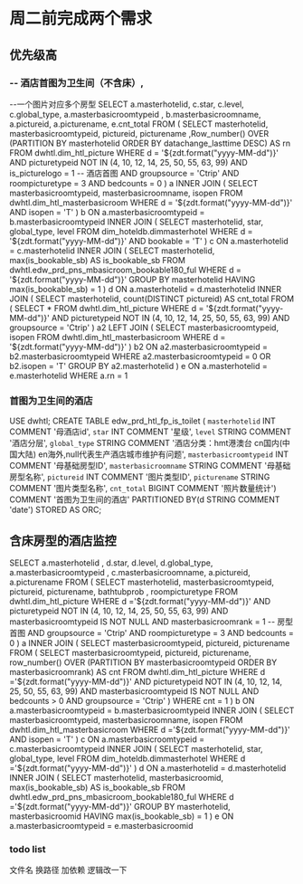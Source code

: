 # 周二前完成两个需求
## 优先级高 
### -- 酒店首图为卫生间（不含床）,
--一个图片对应多个房型
SELECT a.masterhotelid, c.star, c.level, c.global_type, a.masterbasicroomtypeid
    , b.masterbasicroomname, a.pictureid, a.picturename, e.cnt_total
FROM (
    SELECT masterhotelid, masterbasicroomtypeid, pictureid, picturename
        ,Row_number() OVER (PARTITION BY masterhotelid ORDER BY datachange_lasttime DESC) AS rn
    FROM dwhtl.dim_htl_picture
    WHERE d = '${zdt.format("yyyy-MM-dd")}'
    AND picturetypeid NOT IN (4, 10, 12, 14, 25, 50, 55, 63, 99)
    AND is_picturelogo = 1 -- 酒店首图
    AND groupsource = 'Ctrip'
    AND roompicturetype = 3
    AND bedcounts = 0
) a
    INNER JOIN (
        SELECT masterbasicroomtypeid, masterbasicroomname, isopen
        FROM dwhtl.dim_htl_masterbasicroom
        WHERE d = '${zdt.format("yyyy-MM-dd")}'
            AND isopen = 'T'
    ) b
    ON a.masterbasicroomtypeid = b.masterbasicroomtypeid
    INNER JOIN (
        SELECT masterhotelid, star, global_type, level
        FROM dim_hoteldb.dimmasterhotel
        WHERE d = '${zdt.format("yyyy-MM-dd")}'
            AND bookable = 'T'
    ) c
    ON a.masterhotelid = c.masterhotelid
    INNER JOIN (
        SELECT masterhotelid, max(is_bookable_sb) AS is_bookable_sb
        FROM dwhtl.edw_prd_pns_mbasicroom_bookable180_ful
        WHERE d = '${zdt.format("yyyy-MM-dd")}'
        GROUP BY masterhotelid
        HAVING max(is_bookable_sb) = 1
    ) d
    ON a.masterhotelid = d.masterhotelid
    INNER JOIN (
        SELECT masterhotelid, count(DISTINCT pictureid) AS cnt_total
        FROM (
            SELECT *
            FROM dwhtl.dim_htl_picture
            WHERE d = '${zdt.format("yyyy-MM-dd")}'
                AND picturetypeid NOT IN (4, 10, 12, 14, 25, 50, 55, 63, 99)
                AND groupsource = 'Ctrip'
        ) a2
            LEFT JOIN (
                SELECT masterbasicroomtypeid, isopen
                FROM dwhtl.dim_htl_masterbasicroom
                WHERE d = '${zdt.format("yyyy-MM-dd")}'
            ) b2
            ON a2.masterbasicroomtypeid = b2.masterbasicroomtypeid
        WHERE a2.masterbasicroomtypeid = 0
            OR b2.isopen = 'T'
        GROUP BY a2.masterhotelid
    ) e
    ON a.masterhotelid = e.masterhotelid
WHERE a.rn = 1



### 首图为卫生间的酒店
USE dwhtl;
CREATE TABLE edw_prd_htl_fp_is_toilet (
    `masterhotelid` INT COMMENT '母酒店id',
    `star` INT COMMENT '星级',
    `level` STRING COMMENT '酒店分层',
    `global_type` STRING COMMENT '酒店分类：hmt港澳台 cn国内(中国大陆) en海外,null代表生产酒店城市维护有问题',
    `masterbasicroomtypeid` INT COMMENT '母基础房型ID',
    `masterbasicroomname` STRING COMMENT '母基础房型名称',
    `pictureid` INT COMMENT '图片类型ID',
    `picturename` STRING COMMENT '图片类型名称',
    `cnt_total` BIGINT COMMENT '照片数量统计')
COMMENT '首图为卫生间的酒店'
PARTITIONED BY(d STRING COMMENT 'date')
STORED AS ORC;

## 含床房型的酒店监控
SELECT a.masterhotelid
, d.star, d.level, d.global_type, a.masterbasicroomtypeid
    , c.masterbasicroomname, a.pictureid, a.picturename
FROM (
    SELECT masterhotelid, masterbasicroomtypeid, pictureid, picturename, bathtubprob
        , roompicturetype
    FROM dwhtl.dim_htl_picture
    WHERE d ='${zdt.format("yyyy-MM-dd")}'
        AND picturetypeid NOT IN (4, 10, 12, 14, 25, 50, 55, 63, 99)
        AND masterbasicroomtypeid IS NOT NULL
        AND masterbasicroomrank = 1 -- 房型首图
        AND groupsource = 'Ctrip'
        AND roompicturetype = 3
        AND bedcounts = 0
) a
    INNER JOIN (
        SELECT masterbasicroomtypeid, pictureid, picturename
        FROM (
            SELECT masterbasicroomtypeid, pictureid, picturename, row_number() OVER (PARTITION BY masterbasicroomtypeid ORDER BY masterbasicroomrank) AS cnt
            FROM dwhtl.dim_htl_picture
            WHERE d ='${zdt.format("yyyy-MM-dd")}'
                AND picturetypeid NOT IN (4, 10, 12, 14, 25, 50, 55, 63, 99)
                AND masterbasicroomtypeid IS NOT NULL
                AND bedcounts > 0
                AND groupsource = 'Ctrip'
        )
        WHERE cnt = 1
    ) b
    ON a.masterbasicroomtypeid = b.masterbasicroomtypeid
    INNER JOIN (
        SELECT masterbasicroomtypeid, masterbasicroomname, isopen
        FROM dwhtl.dim_htl_masterbasicroom
        WHERE d ='${zdt.format("yyyy-MM-dd")}'
            AND isopen = 'T'
    ) c
    ON a.masterbasicroomtypeid = c.masterbasicroomtypeid
    INNER JOIN (
        SELECT masterhotelid, star, global_type, level
        FROM dim_hoteldb.dimmasterhotel
        WHERE d ='${zdt.format("yyyy-MM-dd")}'
    ) d
    ON a.masterhotelid = d.masterhotelid
    INNER JOIN (
        SELECT masterhotelid, masterbasicroomid, max(is_bookable_sb) AS is_bookable_sb
        FROM dwhtl.edw_prd_pns_mbasicroom_bookable180_ful
        WHERE d ='${zdt.format("yyyy-MM-dd")}'
        GROUP BY masterhotelid, masterbasicroomid
        HAVING max(is_bookable_sb) = 1
    ) e
    ON a.masterbasicroomtypeid = e.masterbasicroomid

###  todo list
文件名 
换路径
加依赖
逻辑改一下












































